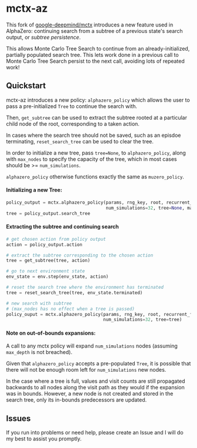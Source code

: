 # mctx-az
This fork of [google-deepmind/mctx](https://github.com/google-deepmind/mctx) introduces a new feature used in AlphaZero: continuing search from
a subtree of a previous state's search output, or _subtree persistence_.

This allows Monte Carlo Tree Search to continue from an already-initialized, partially populated search tree. This lets work done in a previous 
call to Monte Carlo Tree Search persist to the next call, avoiding lots of repeated work!

## Quickstart
mctx-az introduces a new policy: `alphazero_policy` which allows the user to pass a pre-initialized `Tree` to continue the search with.

Then, `get_subtree` can be used to extract the subtree rooted at a particular child node of the root, corresponding to a taken action.

In cases where the search tree should not be saved, such as an episdoe terminating, `reset_search_tree` can be used to clear the tree.

In order to initialize a new tree, pass `tree=None`, to `alphazero_policy`, along with `max_nodes` to specify the capacity of the tree, which in most cases
should be >= `num_simulations`.

`alphazero_policy` otherwise functions exactly the same as `muzero_policy`.

#### Initializing a new Tree:
```python
policy_output = mctx.alphazero_policy(params, rng_key, root, recurrent_fn,
                                      num_simulations=32, tree=None, max_nodes=48)
tree = policy_output.search_tree
```
#### Extracting the subtree and continuing search
```python
# get chosen action from policy output
action = policy_output.action

# extract the subtree corresponding to the chosen action
tree = get_subtree(tree, action)

# go to next environment state
env_state = env.step(env_state, action)

# reset the search tree where the environment has terminated
tree = reset_search_tree(tree, env_state.terminated)

# new search with subtree
# (max_nodes has no effect when a tree is passed) 
policy_ouput = mctx.alphazero_policy(params, rng_key, root, recurrent_fn,
                                     num_simulations=32, tree=tree)
```
#### Note on out-of-bounds expansions:
A call to any mctx policy will expand `num_simulations` nodes (assuming `max_depth` is not breached).

Given that `alphazero_policy` accepts a pre-populated `Tree`, it is possible that there will not be enough 
room left for `num_simulations` new nodes.

In the case where a tree is full, values and visit counts are still propagated backwards to all nodes along the visit path
as they would if the expansion was in bounds. However, a new node is not created and stored in the search tree, only its 
in-bounds predecessors are updated.

## Issues
If you run into problems or need help, please create an Issue and I will do my best to assist you promptly.
